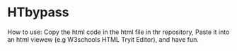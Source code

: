 # HTbypass
How to use:
Copy the html code in the html file in thr repository,
Paste it into an html viewew (e.g W3schools HTML Tryit Editor),
and have fun.

